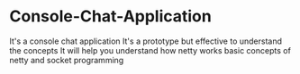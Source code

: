 # Console-Chat-Application
It's a console chat application 
It's a prototype but effective to understand the concepts
It will help you understand how netty works basic concepts of netty and socket programming
